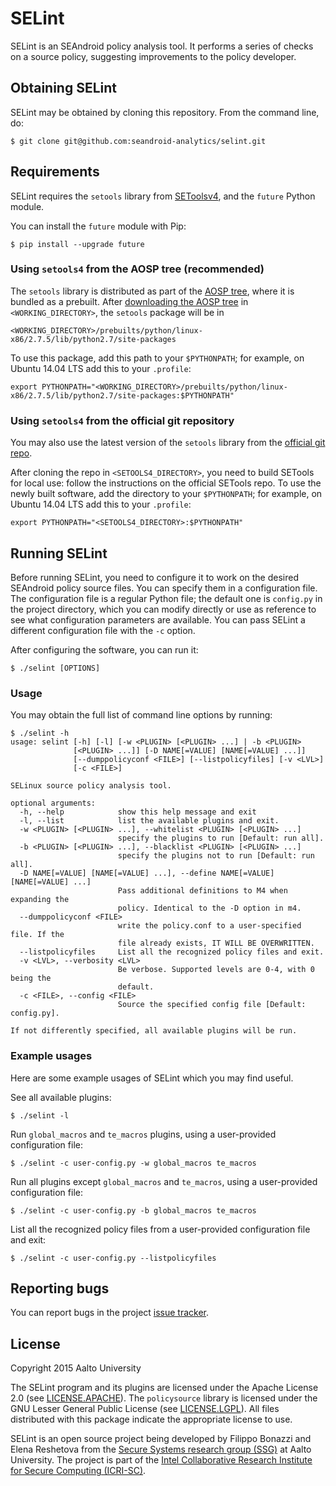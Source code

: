 # SELint
SELint is an SEAndroid policy analysis tool. It performs a series of checks on a source policy, suggesting improvements to the policy developer.

## Obtaining SELint
SELint may be obtained by cloning this repository. From the command line, do:

```
$ git clone git@github.com:seandroid-analytics/selint.git
```

## Requirements
SELint requires the `setools` library from [SEToolsv4](https://github.com/TresysTechnology/setools), and the `future` Python module.

You can install the `future` module with Pip:
```
$ pip install --upgrade future
```

### Using `setools4` from the AOSP tree (recommended)
The `setools` library is distributed as part of the [AOSP tree](https://source.android.com/source/index.html), where it is bundled as a prebuilt. After [downloading the AOSP tree](https://source.android.com/source/downloading.html) in `<WORKING_DIRECTORY>`, the `setools` package will be in
```
<WORKING_DIRECTORY>/prebuilts/python/linux-x86/2.7.5/lib/python2.7/site-packages
```
To use this package, add this path to your `$PYTHONPATH`; for example, on Ubuntu 14.04 LTS add this to your `.profile`:
```
export PYTHONPATH="<WORKING_DIRECTORY>/prebuilts/python/linux-x86/2.7.5/lib/python2.7/site-packages:$PYTHONPATH"
```

### Using `setools4` from the official git repository
You may also use the latest version of the `setools` library from the [official git repo](https://github.com/TresysTechnology/setools).

After cloning the repo in `<SETOOLS4_DIRECTORY>`, you need to build SETools for local use: follow the instructions on the official SETools repo.
To use the newly built software, add the directory to your `$PYTHONPATH`; for example, on Ubuntu 14.04 LTS add this to your `.profile`:
```
export PYTHONPATH="<SETOOLS4_DIRECTORY>:$PYTHONPATH"
```

## Running SELint
Before running SELint, you need to configure it to work on the desired SEAndroid policy source files. You can specify them in a configuration file.
The configuration file is a regular Python file; the default one is `config.py` in the project directory, which you can modify directly or use as reference to see what configuration parameters are available.
You can pass SELint a different configuration file with the `-c` option.

After configuring the software, you can run it:
```
$ ./selint [OPTIONS]
```

### Usage
You may obtain the full list of command line options by running:
```
$ ./selint -h
usage: selint [-h] [-l] [-w <PLUGIN> [<PLUGIN> ...] | -b <PLUGIN>
              [<PLUGIN> ...]] [-D NAME[=VALUE] [NAME[=VALUE] ...]]
              [--dumppolicyconf <FILE>] [--listpolicyfiles] [-v <LVL>]
              [-c <FILE>]

SELinux source policy analysis tool.

optional arguments:
  -h, --help            show this help message and exit
  -l, --list            list the available plugins and exit.
  -w <PLUGIN> [<PLUGIN> ...], --whitelist <PLUGIN> [<PLUGIN> ...]
                        specify the plugins to run [Default: run all].
  -b <PLUGIN> [<PLUGIN> ...], --blacklist <PLUGIN> [<PLUGIN> ...]
                        specify the plugins not to run [Default: run all].
  -D NAME[=VALUE] [NAME[=VALUE] ...], --define NAME[=VALUE] [NAME[=VALUE] ...]
                        Pass additional definitions to M4 when expanding the
                        policy. Identical to the -D option in m4.
  --dumppolicyconf <FILE>
                        write the policy.conf to a user-specified file. If the
                        file already exists, IT WILL BE OVERWRITTEN.
  --listpolicyfiles     List all the recognized policy files and exit.
  -v <LVL>, --verbosity <LVL>
                        Be verbose. Supported levels are 0-4, with 0 being the
                        default.
  -c <FILE>, --config <FILE>
                        Source the specified config file [Default: config.py].

If not differently specified, all available plugins will be run.
```

### Example usages
Here are some example usages of SELint which you may find useful.

See all available plugins:
```
$ ./selint -l
```

Run `global_macros` and `te_macros` plugins, using a user-provided configuration file:
```
$ ./selint -c user-config.py -w global_macros te_macros
```

Run all plugins except `global_macros` and `te_macros`, using a user-provided configuration file:
```
$ ./selint -c user-config.py -b global_macros te_macros
```

List all the recognized policy files from a user-provided configuration file and exit:
```
$ ./selint -c user-config.py --listpolicyfiles
```


## Reporting bugs
You can report bugs in the project [issue tracker](https://github.com/seandroid-analytics/selint/issues).

## License
Copyright 2015 Aalto University

The SELint program and its plugins are licensed under the Apache License 2.0 (see [LICENSE.APACHE](LICENSE.APACHE)). The `policysource` library is licensed under the GNU Lesser General Public License (see [LICENSE.LGPL](LICENSE.LGPL)). All files distributed with this package indicate the appropriate license to use.

SELint is an open source project being developed by Filippo Bonazzi and Elena Reshetova from the [Secure Systems research group (SSG)](http://cse.aalto.fi/en/research/secure-systems/) at Aalto University. The project is part of the [Intel Collaborative Research Institute for Secure Computing (ICRI-SC)](http://www.icri-sc.org).
